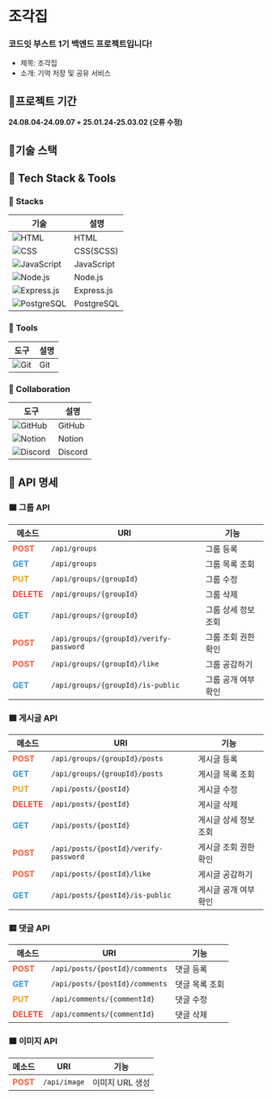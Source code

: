 # 조각집

### 코드잇 부스트 1기 백엔드 프로젝트입니다!

- 제목: 조각집
- 소개: 기억 저장 및 공유 서비스

## 📆프로젝트 기간
**24.08.04-24.09.07 + 25.01.24-25.03.02 (오류 수정)**

## 📖기술 스택
## 🚀 Tech Stack & Tools

### 📌 Stacks  
| 기술 | 설명 |
|------|------|
| ![HTML](https://img.shields.io/badge/HTML-E34F26?style=flat-square&logo=html5&logoColor=white) | HTML |
| ![CSS](https://img.shields.io/badge/CSS(SCSS)-1572B6?style=flat-square&logo=css3&logoColor=white) | CSS(SCSS) |
| ![JavaScript](https://img.shields.io/badge/JavaScript-F7DF1E?style=flat-square&logo=javascript&logoColor=black) | JavaScript |
| ![Node.js](https://img.shields.io/badge/Node.js-339933?style=flat-square&logo=node.js&logoColor=white) | Node.js |
| ![Express.js](https://img.shields.io/badge/Express.js-000000?style=flat-square&logo=express&logoColor=white) | Express.js |
| ![PostgreSQL](https://img.shields.io/badge/PostgreSQL-336791?style=flat-square&logo=postgresql&logoColor=white) | PostgreSQL |

### 🔧 Tools  
| 도구 | 설명 |
|------|------|
| ![Git](https://img.shields.io/badge/Git-F05032?style=flat-square&logo=git&logoColor=white) | Git |

### 🤝 Collaboration  
| 도구 | 설명 |
|------|------|
| ![GitHub](https://img.shields.io/badge/GitHub-181717?style=flat-square&logo=github&logoColor=white) | GitHub |
| ![Notion](https://img.shields.io/badge/Notion-000000?style=flat-square&logo=notion&logoColor=white) | Notion |
| ![Discord](https://img.shields.io/badge/Discord-5865F2?style=flat-square&logo=discord&logoColor=white) | Discord |

## 📌 API 명세

### 🟦 그룹 API
| 메소드  | URI                                   | 기능                  |
|---------|--------------------------------------|----------------------|
| <span style="color:#FF5733;"><b>POST</b></span>  | `/api/groups`                           | 그룹 등록             |
| <span style="color:#3498DB;"><b>GET</b></span>   | `/api/groups`                           | 그룹 목록 조회        |
| <span style="color:#F39C12;"><b>PUT</b></span>   | `/api/groups/{groupId}`                 | 그룹 수정             |
| <span style="color:#E74C3C;"><b>DELETE</b></span> | `/api/groups/{groupId}`                 | 그룹 삭제             |
| <span style="color:#3498DB;"><b>GET</b></span>   | `/api/groups/{groupId}`                 | 그룹 상세 정보 조회   |
| <span style="color:#FF5733;"><b>POST</b></span>  | `/api/groups/{groupId}/verify-password` | 그룹 조회 권한 확인   |
| <span style="color:#FF5733;"><b>POST</b></span>  | `/api/groups/{groupId}/like`            | 그룹 공감하기         |
| <span style="color:#3498DB;"><b>GET</b></span>   | `/api/groups/{groupId}/is-public`       | 그룹 공개 여부 확인   |

### 🟩 게시글 API
| 메소드  | URI                                   | 기능                  |
|---------|--------------------------------------|----------------------|
| <span style="color:#FF5733;"><b>POST</b></span>  | `/api/groups/{groupId}/posts`           | 게시글 등록           |
| <span style="color:#3498DB;"><b>GET</b></span>   | `/api/groups/{groupId}/posts`           | 게시글 목록 조회      |
| <span style="color:#F39C12;"><b>PUT</b></span>   | `/api/posts/{postId}`                   | 게시글 수정           |
| <span style="color:#E74C3C;"><b>DELETE</b></span> | `/api/posts/{postId}`                   | 게시글 삭제           |
| <span style="color:#3498DB;"><b>GET</b></span>   | `/api/posts/{postId}`                   | 게시글 상세 정보 조회 |
| <span style="color:#FF5733;"><b>POST</b></span>  | `/api/posts/{postId}/verify-password`   | 게시글 조회 권한 확인 |
| <span style="color:#FF5733;"><b>POST</b></span>  | `/api/posts/{postId}/like`              | 게시글 공감하기       |
| <span style="color:#3498DB;"><b>GET</b></span>   | `/api/posts/{postId}/is-public`         | 게시글 공개 여부 확인 |

### 🟨 댓글 API
| 메소드  | URI                                   | 기능                  |
|---------|--------------------------------------|----------------------|
| <span style="color:#FF5733;"><b>POST</b></span>  | `/api/posts/{postId}/comments`          | 댓글 등록             |
| <span style="color:#3498DB;"><b>GET</b></span>   | `/api/posts/{postId}/comments`          | 댓글 목록 조회        |
| <span style="color:#F39C12;"><b>PUT</b></span>   | `/api/comments/{commentId}`             | 댓글 수정             |
| <span style="color:#E74C3C;"><b>DELETE</b></span> | `/api/comments/{commentId}`             | 댓글 삭제             |

### 🟧 이미지 API
| 메소드  | URI                                   | 기능                  |
|---------|--------------------------------------|----------------------|
| <span style="color:#FF5733;"><b>POST</b></span>  | `/api/image`                            | 이미지 URL 생성       |

